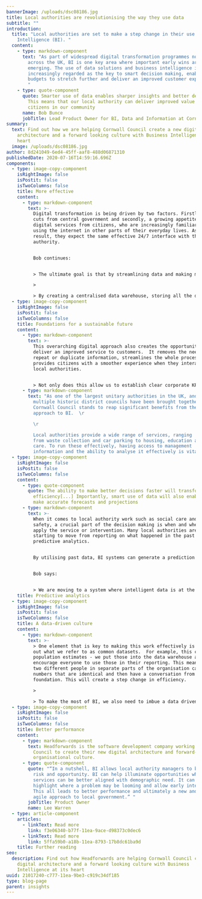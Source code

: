 ```yaml
---
bannerImage: /uploads/dsc08186.jpg
title: Local authorities are revolutionising the way they use data
subtitle: ""
introduction:
  title: "Local authorities are set to make a step change in their use of Business
    Intelligence (BI). "
  content:
    - type: markdown-component
      text: "As part of widespread digital transformation programmes now underway
        across the UK, BI is one key area where important early wins are
        emerging. The use of data solutions and business intelligence is
        increasingly regarded as the key to smart decision making, enabling
        budgets to stretch further and deliver an improved customer experience.
        "
    - type: quote-component
      quote: Smarter use of data enables sharper insights and better decision making.
        This means that our local authority can deliver improved value to the
        citizens in our community
      name: Bob Bunce
      jobTitle: Lead Product Owner for BI, Data and Information at Cornwall Council
summary:
  text: Find out how we are helping Cornwall Council create a new digital
    architecture and a forward looking culture with Business Intelligence at its
    heart
  image: /uploads/dsc08186.jpg
author: 8d241049-6ed4-45ff-aaf8-488d06871310
publishedDate: 2020-07-16T14:59:16.696Z
components:
  - type: image-copy-component
    isRightImage: false
    isPostit: false
    isTwoColumns: false
    title: More effective
    content:
      - type: markdown-component
        text: >-
          Digital transformation is being driven by two factors. Firstly, budget
          cuts from central government and secondly, a growing appetite for
          digital services from citizens, who are increasingly familiar with
          using the internet in other parts of their everyday lives. As a
          result, they expect the same effective 24/7 interface with their local
          authority. 


          Bob continues: 


          > The ultimate goal is that by streamlining data and making more effective use of BI, local authorities can deliver better services to citizens, improving quality of life for everyone in the local community.

          >

          > By creating a centralised data warehouse, storing all the data from multiple sources right across the local authority, this can generate reports that can be easily analysed across each of our key areas of Finance, Performance and People. By joining up the various strands of data that used to be siloed in manual systems that were difficult to manage and interrogate, we get a better overall picture of community needs, as well as vital insights into our performance and clarity about where service improvements can be made.
  - type: image-copy-component
    isRightImage: false
    isPostit: false
    isTwoColumns: false
    title: Foundations for a sustainable future
    content:
      - type: markdown-component
        text: >-
          This overarching digital approach also creates the opportunity to
          deliver an improved service to customers.  It removes the need to
          repeat or duplicate information, streamlines the whole process, and
          provides citizens with a smoother experience when they interact with
          local authorities.


          > Not only does this allow us to establish clear corporate KPIs, it enables us to use our budgets in the best possible way, increasing our efficiency and reducing overheads. By implementing BI in this way, we are laying the foundations for a sustainable future.
      - type: markdown-component
        text: "As one of the largest unitary authorities in the UK, and one where
          multiple historic district councils have been brought together,
          Cornwall Council stands to reap significant benefits from the new
          approach to BI.  \r

          \r

          Local authorities provide a wide range of services, ranging
          from waste collection and car parking to housing, education and social
          care. To run these effectively, having access to management
          information and the ability to analyse it effectively is vital.  "
  - type: image-copy-component
    isRightImage: false
    isPostit: false
    isTwoColumns: false
    content:
      - type: quote-component
        quote: The ability to make better decisions faster will transform our
          efficiency[...] Importantly, smart use of data will also enable us to
          make accurate forecasts and projections
      - type: markdown-component
        text: >-
          When it comes to local authority work such as social care and public
          safety, a crucial part of the decision making is when and where to
          apply the service or intervention. Many local authorities are now
          starting to move from reporting on what happened in the past to using
          predictive analytics. 


          By utilising past data, BI systems can generate a prediction for outcomes on new cases. These predictions can be used as crucial decision- making support. Again, this enables an improved service to citizens, as the ability to analyse data on key factors and identify patterns provides an opportunity for early intervention. It also creates a way to review performance across services and pick up potential future problems before they occur. 


          Bob says:


          > We are moving to a system where intelligent data is at the heart of the organisation and therefore can inform all our decision-making. Going forward, our data will be dynamic and interactive and easily interrogated by officers. As part of this, we will make full use of Open Sourced data within our systems, so we are sharing instant access to wider data as well as our own. We have started a programme of building in open data to our common datasets - for example, data on population, deprivation, crime and so on. This enables people across the organisation to deliver their own comprehensive reporting in a ‘self-service’ manner
    title: Predictive analytics
  - type: image-copy-component
    isRightImage: false
    isPostit: false
    isTwoColumns: false
    title: A data-driven culture
    content:
      - type: markdown-component
        text: >-
          > One element that is key to making this work effectively is rolling
          out what we refer to as common datasets.  For example, this could be
          population estimates - we put those into the data warehouse and
          encourage everyone to use those in their reporting. This means that
          two different people in separate parts of the organisation can produce
          numbers that are identical and then have a conversation from a solid
          foundation. This will create a step change in efficiency.

          >

          > To make the most of BI, we also need to imbue a data driven culture into working practice right across the organisation. The new systems will only create maximum value if our people fully understand the benefits of data-driven decision making and put this at the heart of their everyday working. So, at Cornwall Council, we are also focused on creating culture change within the organisation, up-skilling our people and enabling new attitudes and working practices. We believe that organisational culture change is an essential part of any BI programme and should underpin it. This is the crucial element that could mean the difference between success and failure.
  - type: image-copy-component
    isRightImage: false
    isPostit: false
    isTwoColumns: false
    title: Better performance
    content:
      - type: markdown-component
        text: Headforwards is the software development company working with Cornwall
          Council to create their new digital architecture and forward-looking
          organisational culture.
      - type: quote-component
        quote: "“In a nutshell, BI allows local authority managers to better balance
          risk and opportunity. BI can help illuminate opportunities where
          services can be better aligned with demographic need. It can also
          highlight where a problem may be looming and allow early intervention.
          This all leads to better performance and ultimately a new and more
          agile approach to local government.” "
        jobTitle: Product Owner
        name: Lee Warren
  - type: article-component
    articles:
      - linkText: Read more
        link: f3e06340-b77f-11ea-9ace-d98373c0dec6
      - linkText: Read more
        link: 5ffa59b0-a18b-11ea-8793-17b8dc61ba9d
    title: Further reading
seo:
  description: Find out how Headforwards are helping Cornwall Council create a new
    digital architecture and a forward looking culture with Business
    Intelligence at its heart
uuid: 21017240-c777-11ea-9be3-c919c34df185
type: blog-page
parent: insights
---
```

